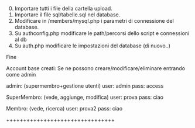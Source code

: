 
0) Importare tutti i file della cartella upload.
1) Importare il file sql/tabelle.sql nel database.
2) Modificare in /members/mysql.php i parametri di connessione del database.
3) Su authconfig.php modificare le path/percorsi dello script e  connessioni al db
4) Su auth.php modificare le impostazioni del database (di nuovo..)

Fine

Account base creati: 
Se ne possono creare/modificare/eliminare entrando come admin


admin: (supermembro+gestione utenti)
user: admin 
pass: access

SuperMembro: (vede, aggiunge, modifica)
user: prova
pass: ciao

Membro: (vede, ricerca)
user: prova2
pass: ciao

++++++++++++++++++++++++++++++++